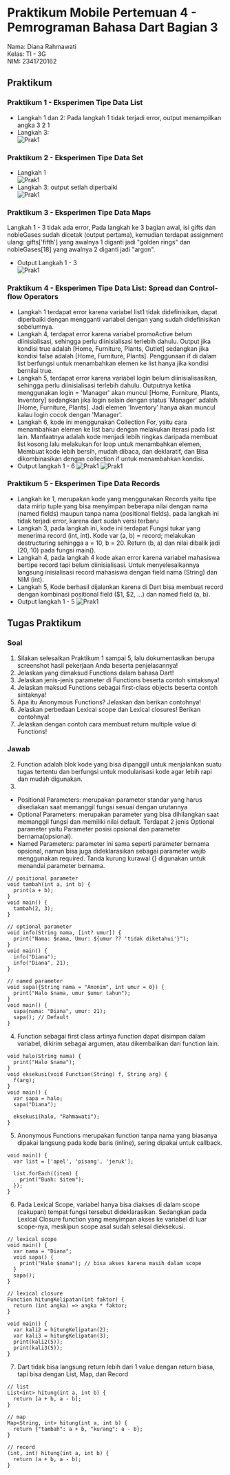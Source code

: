 # Praktikum Mobile Pertemuan 4 - Pemrograman Bahasa Dart Bagian 3
Nama: Diana Rahmawati <br>
Kelas: TI - 3G <br>
NIM: 2341720162

## Praktikum
### Praktikum 1 - Eksperimen Tipe Data List
- Langkah 1 dan 2: Pada langkah 1 tidak terjadi error, output menampilkan angka 3 2 1
- Langkah 3: <br>
![Prak1](img/prak1.png)

### Praktikum 2 - Eksperimen Tipe Data Set
- Langkah 1 <br>
![Prak1](img/prak2_1.png)
- Langkah 3: output setlah diperbaiki <br>
![Prak1](img/prak2_2.png)

### Praktikum 3 - Eksperimen Tipe Data Maps
Langkah 1 - 3 tidak ada error, Pada langkah ke 3 bagian awal, isi gifts dan nobleGases sudah dicetak (output pertama), kemudian terdapat assignment ulang: gifts['fifth'] yang awalnya 1 diganti jadi "golden rings" dan nobleGases[18] yang awalnya 2 diganti jadi "argon".
- Output Langkah 1 - 3 <br>
![Prak1](img/prak3.png)

### Praktikum 4 - Eksperimen Tipe Data List: Spread dan Control-flow Operators
- Langkah 1 terdapat error karena variabel list1 tidak didefinisikan, dapat diperbaiki dengan mengganti variabel dengan yang sudah didefinisikan sebelumnya.
- Langkah 4, terdapat error karena variabel promoActive belum diinisialisasi, sehingga perlu diinisialisasi terlebih dahulu. Output jika kondisi true adalah [Home, Furniture, Plants, Outlet] sedangkan jika kondisi false adalah [Home, Furniture, Plants]. Penggunaan if di dalam list berfungsi untuk menambahkan elemen ke list hanya jika kondisi bernilai true.
- Langkah 5, terdapat error karena variabel login belum diinisialisasikan, sehingga perlu diinisialisasi terlebih dahulu. Outputnya ketika menggunakan login = 'Manager' akan muncul [Home, Furniture, Plants, Inventory] sedangkan jika login selain dengan status 'Manager' adalah [Home, Furniture, Plants]. Jadi elemen 'Inventory' hanya akan muncul kalau login cocok dengan 'Manager'.
- Langkah 6, kode ini menggunakan Collection For, yaitu cara menambahkan elemen ke list baru dengan melakukan iterasi pada list lain. Manfaatnya adalah kode menjadi lebih ringkas daripada membuat list kosong lalu melakukan for loop untuk menambahkan elemen, Membuat kode lebih bersih, mudah dibaca, dan deklaratif, dan Bisa dikombinasikan dengan collection if untuk menambahkan kondisi.
- Output langkah 1 - 6
![Prak1](img/prak4.png)
![Prak1](img/prak4.2.png)


### Praktikum 5 - Eksperimen Tipe Data Records
- Langkah ke 1, merupakan kode yang menggunakan Records yaitu tipe data mirip tuple yang bisa menyimpan beberapa nilai dengan nama (named fields) maupun tanpa nama (positional fields). pada langkah ini tidak terjadi error, karena dart sudah versi terbaru
- Langkah 3, pada langkah ini, kode ini terdapat Fungsi tukar yang menerima record (int, int). Kode var (a, b) = record; melakukan destructuring sehingga a = 10, b = 20. Return (b, a) dan nilai dibalik jadi (20, 10) pada fungsi main().
- Langkah 4, pada langkah 4 kode akan error karena variabel mahasiswa bertipe record tapi belum diinisialisasi. Untuk menyelesaikannya langsung inisialisasi record mahasiswa dengan field nama (String) dan NIM (int). 
- Langkah 5, Kode berhasil dijalankan karena di Dart bisa membuat record dengan kombinasi positional field ($1, $2, …) dan named field (a, b).
- Output langkah 1 - 5
![Prak1](img/prak5.png)

## Tugas Praktikum
### Soal
1. Silakan selesaikan Praktikum 1 sampai 5, lalu dokumentasikan berupa screenshot hasil pekerjaan Anda beserta penjelasannya!
2. Jelaskan yang dimaksud Functions dalam bahasa Dart!
3. Jelaskan jenis-jenis parameter di Functions beserta contoh sintaksnya!
4. Jelaskan maksud Functions sebagai first-class objects beserta contoh sintaknya!
5. Apa itu Anonymous Functions? Jelaskan dan berikan contohnya!
6. Jelaskan perbedaan Lexical scope dan Lexical closures! Berikan contohnya!
7. Jelaskan dengan contoh cara membuat return multiple value di Functions!

### Jawab 
2. Function adalah blok kode yang bisa dipanggil untuk menjalankan suatu tugas tertentu dan berfungsi untuk modularisasi kode agar lebih rapi dan mudah digunakan.
3. 
- Positional Parameters: merupakan parameter standar yang harus disediakan saat memanggil fungsi sesuai dengan urutannya
- Optional Parameters: merupakan parameter yang bisa dihilangkan saat memanggil fungsi dan memiliki nilai default. Terdapat 2 jenis Optional parameter yaitu Parameter posisi opsional dan parameter bernama(opsional).
- Named Parameters: parameter ini sama seperti parameter bernama opsional, namun bisa juga dideklarasikan sebagai parameter wajib menggunakan required. Tanda kurung kurawal {} digunakan untuk menandai parameter bernama. 
```
// positional parameter
void tambah(int a, int b) {
  print(a + b);
}
void main() {
  tambah(2, 3); 
}

// optional parameter
void info(String nama, [int? umur]) {
  print("Nama: $nama, Umur: ${umur ?? 'tidak diketahui'}");
}
void main() {
  info("Diana");
  info("Diana", 21);
}

// named parameter
void sapa({String nama = "Anonim", int umur = 0}) {
  print("Halo $nama, umur $umur tahun");
}
void main() {
  sapa(nama: "Diana", umur: 21);
  sapa(); // Default
}
```
4. Function sebagai first class artinya function dapat disimpan dalam variabel, dikirim sebagai argumen, atau dikembalikan dari function lain.
```
void halo(String nama) {
  print("Halo $nama");
}
void eksekusi(void Function(String) f, String arg) {
  f(arg);
}
void main() {
  var sapa = halo; 
  sapa("Diana");

  eksekusi(halo, "Rahmawati"); 
}
```

5. Anonymous Functions merupakan function tanpa nama yang biasanya dipakai langsung pada kode baris (inline), sering dipakai untuk callback. 
```
void main() {
  var list = ['apel', 'pisang', 'jeruk'];

  list.forEach((item) {
    print("Buah: $item");
  });
}
```
6. Pada Lexical Scope, variabel hanya bisa diakses di dalam scope (cakupan) tempat fungsi tersebut dideklarasikan. Sedangkan pada Lexical Closure function yang menyimpan akses ke variabel di luar scope-nya, meskipun scope asal sudah selesai dieksekusi.
```
// lexical scope
void main() {
  var nama = "Diana";
  void sapa() {
    print("Halo $nama"); // bisa akses karena masih dalam scope
  }
  sapa();
}

// lexical closure
Function hitungKelipatan(int faktor) {
  return (int angka) => angka * faktor;
}

void main() {
  var kali2 = hitungKelipatan(2);
  var kali3 = hitungKelipatan(3);
  print(kali2(5)); 
  print(kali3(5)); 
}

```
7. Dart tidak bisa langsung return lebih dari 1 value dengan return biasa, tapi bisa dengan List, Map, dan Record
```
// list
List<int> hitung(int a, int b) {
  return [a + b, a - b];
}

// map
Map<String, int> hitung(int a, int b) {
  return {"tambah": a + b, "kurang": a - b};
}

// record
(int, int) hitung(int a, int b) {
  return (a + b, a - b);
}
```